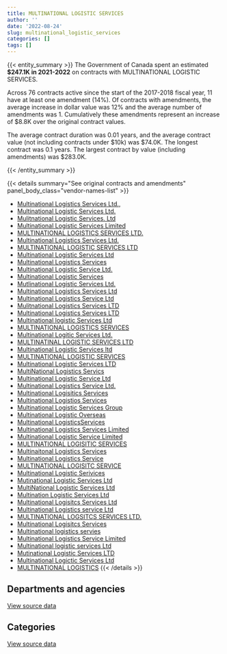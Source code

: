 ```yaml
---
title: MULTINATIONAL LOGISTIC SERVICES
author: ''
date: '2022-08-24'
slug: multinational_logistic_services
categories: []
tags: []
---
```


<script src="/rmarkdown-libs/htmlwidgets/htmlwidgets.js"></script>
<link href="/rmarkdown-libs/datatables-css/datatables-crosstalk.css" rel="stylesheet" />
<script src="/rmarkdown-libs/datatables-binding/datatables.js"></script>
<script src="/rmarkdown-libs/jquery/jquery-3.6.0.min.js"></script>
<link href="/rmarkdown-libs/dt-core-bootstrap/css/dataTables.bootstrap.min.css" rel="stylesheet" />
<link href="/rmarkdown-libs/dt-core-bootstrap/css/dataTables.bootstrap.extra.css" rel="stylesheet" />
<script src="/rmarkdown-libs/dt-core-bootstrap/js/jquery.dataTables.min.js"></script>
<script src="/rmarkdown-libs/dt-core-bootstrap/js/dataTables.bootstrap.min.js"></script>
<link href="/rmarkdown-libs/crosstalk/css/crosstalk.min.css" rel="stylesheet" />
<script src="/rmarkdown-libs/crosstalk/js/crosstalk.min.js"></script>
<script src="/rmarkdown-libs/htmlwidgets/htmlwidgets.js"></script>
<link href="/rmarkdown-libs/datatables-css/datatables-crosstalk.css" rel="stylesheet" />
<script src="/rmarkdown-libs/datatables-binding/datatables.js"></script>
<script src="/rmarkdown-libs/jquery/jquery-3.6.0.min.js"></script>
<link href="/rmarkdown-libs/dt-core-bootstrap/css/dataTables.bootstrap.min.css" rel="stylesheet" />
<link href="/rmarkdown-libs/dt-core-bootstrap/css/dataTables.bootstrap.extra.css" rel="stylesheet" />
<script src="/rmarkdown-libs/dt-core-bootstrap/js/jquery.dataTables.min.js"></script>
<script src="/rmarkdown-libs/dt-core-bootstrap/js/dataTables.bootstrap.min.js"></script>
<link href="/rmarkdown-libs/crosstalk/css/crosstalk.min.css" rel="stylesheet" />
<script src="/rmarkdown-libs/crosstalk/js/crosstalk.min.js"></script>

{{< entity_summary >}}
The Government of Canada spent an estimated **\$247.1K in 2021-2022** on contracts with MULTINATIONAL LOGISTIC SERVICES.

Across 76 contracts active since the start of the 2017-2018 fiscal year, 11 have at least one amendment (14%). Of contracts with amendments, the average increase in dollar value was 12% and the average number of amendments was 1. Cumulatively these amendments represent an increase of \$8.8K over the original contract values.

The average contract duration was 0.01 years, and the average contract value (not including contracts under \$10k) was \$74.0K. The longest contract was 0.1 years. The largest contract by value (including amendments) was \$283.0K.

{{< /entity_summary >}}

{{< details summary="See original contracts and amendments" panel_body_class="vendor-names-list" >}}
- [Multinational Logistics Services Ltd.,](https://search.open.canada.ca/en/ct/?sort=contract_value_f%20desc&page=1&search_text=%22Multinational%20Logistics%20Services%20Ltd.%2c%22)
- [Multinational Logistic Services Ltd.](https://search.open.canada.ca/en/ct/?sort=contract_value_f%20desc&page=1&search_text=%22Multinational%20Logistic%20Services%20Ltd.%22)
- [Mulitnational Logistic Services. Ltd](https://search.open.canada.ca/en/ct/?sort=contract_value_f%20desc&page=1&search_text=%22Mulitnational%20Logistic%20Services.%20Ltd%22)
- [Multinational Logistic Services Limited](https://search.open.canada.ca/en/ct/?sort=contract_value_f%20desc&page=1&search_text=%22Multinational%20Logistic%20Services%20Limited%22)
- [MULTINATIONAL LOGISTICS SERVICES LTD.](https://search.open.canada.ca/en/ct/?sort=contract_value_f%20desc&page=1&search_text=%22MULTINATIONAL%20LOGISTICS%20SERVICES%20LTD.%22)
- [Multinational Logistics Services Ltd.](https://search.open.canada.ca/en/ct/?sort=contract_value_f%20desc&page=1&search_text=%22Multinational%20Logistics%20Services%20Ltd.%22)
- [MULTINATIONAL LOGISTIC SERVICES LTD](https://search.open.canada.ca/en/ct/?sort=contract_value_f%20desc&page=1&search_text=%22MULTINATIONAL%20LOGISTIC%20SERVICES%20LTD%22)
- [Multinational Logistic Services Ltd](https://search.open.canada.ca/en/ct/?sort=contract_value_f%20desc&page=1&search_text=%22Multinational%20Logistic%20Services%20Ltd%22)
- [Multinational Logistics Services](https://search.open.canada.ca/en/ct/?sort=contract_value_f%20desc&page=1&search_text=%22Multinational%20Logistics%20Services%22)
- [Multinational Logistic Service Ltd.](https://search.open.canada.ca/en/ct/?sort=contract_value_f%20desc&page=1&search_text=%22Multinational%20Logistic%20Service%20Ltd.%22)
- [Multinational Logistic Services](https://search.open.canada.ca/en/ct/?sort=contract_value_f%20desc&page=1&search_text=%22Multinational%20Logistic%20Services%22)
- [Mutlinational Logistic Services Ltd.](https://search.open.canada.ca/en/ct/?sort=contract_value_f%20desc&page=1&search_text=%22Mutlinational%20Logistic%20Services%20Ltd.%22)
- [Multinational Logistics Services Ltd](https://search.open.canada.ca/en/ct/?sort=contract_value_f%20desc&page=1&search_text=%22Multinational%20Logistics%20Services%20Ltd%22)
- [Multinational Logistics Service Ltd](https://search.open.canada.ca/en/ct/?sort=contract_value_f%20desc&page=1&search_text=%22Multinational%20Logistics%20Service%20Ltd%22)
- [Mulitnational Logistics Services LTD](https://search.open.canada.ca/en/ct/?sort=contract_value_f%20desc&page=1&search_text=%22Mulitnational%20Logistics%20Services%20LTD%22)
- [Multinational Logistics Services LTD](https://search.open.canada.ca/en/ct/?sort=contract_value_f%20desc&page=1&search_text=%22Multinational%20Logistics%20Services%20LTD%22)
- [Multinational logistic Services Ltd](https://search.open.canada.ca/en/ct/?sort=contract_value_f%20desc&page=1&search_text=%22Multinational%20logistic%20Services%20Ltd%22)
- [MULTINATIONAL LOGISTICS SERVICES](https://search.open.canada.ca/en/ct/?sort=contract_value_f%20desc&page=1&search_text=%22MULTINATIONAL%20LOGISTICS%20SERVICES%22)
- [Multinational Logitic Services Ltd.](https://search.open.canada.ca/en/ct/?sort=contract_value_f%20desc&page=1&search_text=%22Multinational%20Logitic%20Services%20Ltd.%22)
- [MULTINATINAL LOGISTIC SERVICES LTD](https://search.open.canada.ca/en/ct/?sort=contract_value_f%20desc&page=1&search_text=%22MULTINATINAL%20LOGISTIC%20SERVICES%20LTD%22)
- [Multinational Logistic Services ltd](https://search.open.canada.ca/en/ct/?sort=contract_value_f%20desc&page=1&search_text=%22Multinational%20Logistic%20Services%20ltd%22)
- [MULTINATIONAL LOGISTIC SERVICES](https://search.open.canada.ca/en/ct/?sort=contract_value_f%20desc&page=1&search_text=%22MULTINATIONAL%20LOGISTIC%20SERVICES%22)
- [Multinational Logistic Services LTD](https://search.open.canada.ca/en/ct/?sort=contract_value_f%20desc&page=1&search_text=%22Multinational%20Logistic%20Services%20LTD%22)
- [MultiNational Logistics Servics](https://search.open.canada.ca/en/ct/?sort=contract_value_f%20desc&page=1&search_text=%22MultiNational%20Logistics%20Servics%22)
- [Multinational Logistic Service Ltd](https://search.open.canada.ca/en/ct/?sort=contract_value_f%20desc&page=1&search_text=%22Multinational%20Logistic%20Service%20Ltd%22)
- [Multinational Logistics Service Ltd.](https://search.open.canada.ca/en/ct/?sort=contract_value_f%20desc&page=1&search_text=%22Multinational%20Logistics%20Service%20Ltd.%22)
- [Multinational Logisitics Services](https://search.open.canada.ca/en/ct/?sort=contract_value_f%20desc&page=1&search_text=%22Multinational%20Logisitics%20Services%22)
- [Multinational Logistios Services](https://search.open.canada.ca/en/ct/?sort=contract_value_f%20desc&page=1&search_text=%22Multinational%20Logistios%20Services%22)
- [Multinational Logistic Services Group](https://search.open.canada.ca/en/ct/?sort=contract_value_f%20desc&page=1&search_text=%22Multinational%20Logistic%20Services%20Group%22)
- [Multinational Logistic Overseas](https://search.open.canada.ca/en/ct/?sort=contract_value_f%20desc&page=1&search_text=%22Multinational%20Logistic%20Overseas%22)
- [Multinational LogisticsServices](https://search.open.canada.ca/en/ct/?sort=contract_value_f%20desc&page=1&search_text=%22Multinational%20LogisticsServices%22)
- [Multinational Logistics Services Limited](https://search.open.canada.ca/en/ct/?sort=contract_value_f%20desc&page=1&search_text=%22Multinational%20Logistics%20Services%20Limited%22)
- [Multinational Logistic Service Limited](https://search.open.canada.ca/en/ct/?sort=contract_value_f%20desc&page=1&search_text=%22Multinational%20Logistic%20Service%20Limited%22)
- [MULTINATIONAL LOGISITIC SERVICES](https://search.open.canada.ca/en/ct/?sort=contract_value_f%20desc&page=1&search_text=%22MULTINATIONAL%20LOGISITIC%20SERVICES%22)
- [Multinaitonal Logistics Services](https://search.open.canada.ca/en/ct/?sort=contract_value_f%20desc&page=1&search_text=%22Multinaitonal%20Logistics%20Services%22)
- [Multinational Logistics Service](https://search.open.canada.ca/en/ct/?sort=contract_value_f%20desc&page=1&search_text=%22Multinational%20Logistics%20Service%22)
- [MULTINATIONAL LOGISITC SERVICE](https://search.open.canada.ca/en/ct/?sort=contract_value_f%20desc&page=1&search_text=%22MULTINATIONAL%20LOGISITC%20SERVICE%22)
- [Multinational Logistic Serivices](https://search.open.canada.ca/en/ct/?sort=contract_value_f%20desc&page=1&search_text=%22Multinational%20Logistic%20Serivices%22)
- [Mutinational Logistic Services Ltd](https://search.open.canada.ca/en/ct/?sort=contract_value_f%20desc&page=1&search_text=%22Mutinational%20Logistic%20Services%20Ltd%22)
- [MultiNational Logistic Services Ltd](https://search.open.canada.ca/en/ct/?sort=contract_value_f%20desc&page=1&search_text=%22MultiNational%20Logistic%20Services%20Ltd%22)
- [Multination Logistic Services Ltd](https://search.open.canada.ca/en/ct/?sort=contract_value_f%20desc&page=1&search_text=%22Multination%20Logistic%20Services%20Ltd%22)
- [Multinational Logisitcs Services Ltd](https://search.open.canada.ca/en/ct/?sort=contract_value_f%20desc&page=1&search_text=%22Multinational%20Logisitcs%20Services%20Ltd%22)
- [Multinational Logistics service Ltd](https://search.open.canada.ca/en/ct/?sort=contract_value_f%20desc&page=1&search_text=%22Multinational%20Logistics%20service%20Ltd%22)
- [MULTINATIONAL LOGSITCS SERVICES LTD.](https://search.open.canada.ca/en/ct/?sort=contract_value_f%20desc&page=1&search_text=%22MULTINATIONAL%20LOGSITCS%20SERVICES%20LTD.%22)
- [Multinational Logisitcs Services](https://search.open.canada.ca/en/ct/?sort=contract_value_f%20desc&page=1&search_text=%22Multinational%20Logisitcs%20Services%22)
- [Multinational logistics servies](https://search.open.canada.ca/en/ct/?sort=contract_value_f%20desc&page=1&search_text=%22Multinational%20logistics%20servies%22)
- [Multinational Logistics Service Limited](https://search.open.canada.ca/en/ct/?sort=contract_value_f%20desc&page=1&search_text=%22Multinational%20Logistics%20Service%20Limited%22)
- [Multinational logistic services Ltd](https://search.open.canada.ca/en/ct/?sort=contract_value_f%20desc&page=1&search_text=%22Multinational%20logistic%20services%20Ltd%22)
- [Mutinational Logistic Services LTD](https://search.open.canada.ca/en/ct/?sort=contract_value_f%20desc&page=1&search_text=%22Mutinational%20Logistic%20Services%20LTD%22)
- [Multinational Logictic Services Ltd](https://search.open.canada.ca/en/ct/?sort=contract_value_f%20desc&page=1&search_text=%22Multinational%20Logictic%20Services%20Ltd%22)
- [MULTINATIONAL LOGISTICS](https://search.open.canada.ca/en/ct/?sort=contract_value_f%20desc&page=1&search_text=%22MULTINATIONAL%20LOGISTICS%22)
{{< /details >}}

## Departments and agencies

<div id="htmlwidget-1" style="width:100%;height:auto;" class="datatables html-widget"></div>
<script type="application/json" data-for="htmlwidget-1">{"x":{"style":"bootstrap","filter":"none","vertical":false,"data":[["<a href=\"/departments/dnd-mdn/\">National Defence<\/a>"],[2020583.64],[1199793.48],[703174.14],[247131.36]],"container":"<table class=\"table table-striped table-hover row-border order-column display\">\n  <thead>\n    <tr>\n      <th>Department<\/th>\n      <th>2018-2019<\/th>\n      <th>2019-2020<\/th>\n      <th>2020-2021<\/th>\n      <th>2021-2022<\/th>\n    <\/tr>\n  <\/thead>\n<\/table>","options":{"order":[[4,"desc"]],"pageLength":10,"autoWidth":true,"columnDefs":[{"targets":1,"render":"function(data, type, row, meta) {\n    return type !== 'display' ? data : DTWidget.formatCurrency(data, \"$\", 2, 3, \",\", \".\", true, null);\n  }"},{"targets":2,"render":"function(data, type, row, meta) {\n    return type !== 'display' ? data : DTWidget.formatCurrency(data, \"$\", 2, 3, \",\", \".\", true, null);\n  }"},{"targets":3,"render":"function(data, type, row, meta) {\n    return type !== 'display' ? data : DTWidget.formatCurrency(data, \"$\", 2, 3, \",\", \".\", true, null);\n  }"},{"targets":4,"render":"function(data, type, row, meta) {\n    return type !== 'display' ? data : DTWidget.formatCurrency(data, \"$\", 2, 3, \",\", \".\", true, null);\n  }"},{"width":"16%","targets":[1,2,3,4]},{"className":"dt-right","targets":[1,2,3,4]}],"orderClasses":false}},"evals":["options.columnDefs.0.render","options.columnDefs.1.render","options.columnDefs.2.render","options.columnDefs.3.render"],"jsHooks":[]}</script>
<p class="text-right">
<a href="https://github.com/GoC-Spending/contracts-data/tree/main/data/out/vendors/multinational_logistic_services/summary_by_fiscal_year_by_department.csv" class="source-data-link btn btn-link">View source data</a>
</p>

## Categories

<div id="htmlwidget-2" style="width:100%;height:auto;" class="datatables html-widget"></div>
<script type="application/json" data-for="htmlwidget-2">{"x":{"style":"bootstrap","filter":"none","vertical":false,"data":[["<a href=\"/categories/10_office_management/\">Office management<\/a>","<a href=\"/categories/2_professional_services/\">Professional services<\/a>"],[256410.58,1764173.06],[16937.06,1182856.42],[197128.4,506045.74],[null,247131.36]],"container":"<table class=\"table table-striped table-hover row-border order-column display\">\n  <thead>\n    <tr>\n      <th>Category<\/th>\n      <th>2018-2019<\/th>\n      <th>2019-2020<\/th>\n      <th>2020-2021<\/th>\n      <th>2021-2022<\/th>\n    <\/tr>\n  <\/thead>\n<\/table>","options":{"order":[[4,"desc"]],"dom":"t","pageLength":30,"autoWidth":true,"columnDefs":[{"targets":1,"render":"function(data, type, row, meta) {\n    return type !== 'display' ? data : DTWidget.formatCurrency(data, \"$\", 2, 3, \",\", \".\", true, null);\n  }"},{"targets":2,"render":"function(data, type, row, meta) {\n    return type !== 'display' ? data : DTWidget.formatCurrency(data, \"$\", 2, 3, \",\", \".\", true, null);\n  }"},{"targets":3,"render":"function(data, type, row, meta) {\n    return type !== 'display' ? data : DTWidget.formatCurrency(data, \"$\", 2, 3, \",\", \".\", true, null);\n  }"},{"targets":4,"render":"function(data, type, row, meta) {\n    return type !== 'display' ? data : DTWidget.formatCurrency(data, \"$\", 2, 3, \",\", \".\", true, null);\n  }"},{"width":"16%","targets":[1,2,3,4]},{"className":"dt-right","targets":[1,2,3,4]}],"orderClasses":false,"lengthMenu":[10,25,30,50,100]}},"evals":["options.columnDefs.0.render","options.columnDefs.1.render","options.columnDefs.2.render","options.columnDefs.3.render"],"jsHooks":[]}</script>
<p class="text-right">
<a href="https://github.com/GoC-Spending/contracts-data/tree/main/data/out/vendors/multinational_logistic_services/summary_by_fiscal_year_by_category.csv" class="source-data-link btn btn-link">View source data</a>
</p>

